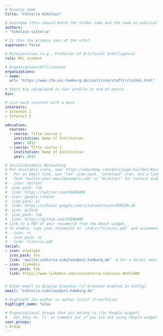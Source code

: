 ```yaml
---
# Display name
title: "Viktoria Nikolaus"

# Username (this should match the folder name and the name on publications)
authors:
- "nikolaus-viktoria"

# Is this the primary user of the site?
superuser: false

# Role/position (e.g., Professor of Artificial Intelligence)
role: MSc student

# Organizations/Affiliations
organizations:
- name: 
  url: "https://www.ifm.uni-hamburg.de/institute/staff/ritschel.html"

# Short bio (displayed in user profile at end of posts)
bio: 

# List each interest with a dash
interests:
- Interest 1
- Interest 2

education:
  courses:
  - course: Title course 1
    institution: Name of Institution
    year: 2012
  - course: Title course 1
    institution: Name of Institution
    year: 2012

# Social/Academic Networking
# For available icons, see: https://wowchemy.com/docs/page-builder/#icons
#   For an email link, use "fas" icon pack, "envelope" icon, and a link in the
#   form "mailto:your-email@example.com" or "#contact" for contact widget.
# - icon: twitter
#  icon_pack: fab
#  link: https://twitter.com/USERNAME
#- icon: google-scholar
#  icon_pack: ai
#  link: https://scholar.google.com/citations?user=PERSON-ID
#- icon: github
#  icon_pack: fab
#  link: https://github.com/USERNAME
# Link to a PDF of your resume/CV from the About widget.
# To enable, copy your resume/CV to `static/files/cv.pdf` and uncomment the lines below.
# - icon: cv
#   icon_pack: ai
#   link: files/cv.pdf
social:
- icon: envelope
  icon_pack: fas
  link: 'mailto:viktoria.nikolaus@uni-hamburg.de'  # For a direct email link, use "mailto:test@example.org".
- icon: linkedin
  icon_pack: fab
  link: https://www.linkedin.com/in/viktoria-nikolaus-4647a489


# Enter email to display Gravatar (if Gravatar enabled in Config)
email: "viktoria.nikolaus@uni-hamburg.de"

# Highlight the author in author lists? (true/false)
highlight_name: false

# Organizational groups that you belong to (for People widget)
#   Set this to `[]` or comment out if you are not using People widget.
user_groups:
- Group
---
```

